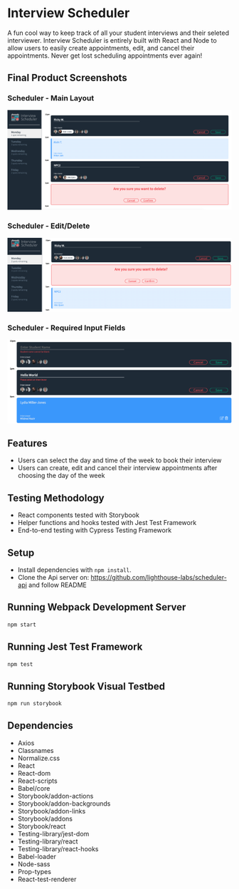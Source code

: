 # Interview Scheduler

A fun cool way to keep track of all your student interviews and their seleted interviewer. Interview Scheduler is entirely built with React and Node 
to allow users to easily create appointments, edit, and cancel their appointments. Never get lost scheduling appointments ever again!

## Final Product Screenshots

### Scheduler - Main Layout
![main form layout](./docs/ss1.png)

### Scheduler - Edit/Delete
![Edit/Delete](./docs/screenshot2.png)

### Scheduler - Required Input Fields
![enter student/interviewer name](./docs/screenshot3.png)

## Features
- Users can select the day and time of the week to book their interview
- Users can create, edit and cancel their interview appointments after choosing the day of the week

## Testing Methodology
- React components tested with Storybook
- Helper functions and hooks tested with Jest Test Framework
- End-to-end testing with Cypress Testing Framework


## Setup

- Install dependencies with `npm install`.
- Clone the Api server on: https://github.com/lighthouse-labs/scheduler-api and follow README

## Running Webpack Development Server

```sh
npm start
```

## Running Jest Test Framework

```sh
npm test
```

## Running Storybook Visual Testbed

```sh
npm run storybook
```

## Dependencies 

- Axios
- Classnames
- Normalize.css
- React
- React-dom
- React-scripts
- Babel/core
- Storybook/addon-actions
- Storybook/addon-backgrounds
- Storybook/addon-links
- Storybook/addons
- Storybook/react
- Testing-library/jest-dom
- Testing-library/react
- Testing-library/react-hooks
- Babel-loader
- Node-sass
- Prop-types
- React-test-renderer
